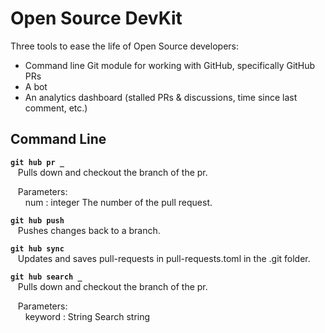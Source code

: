 # Open Source DevKit

Three tools to ease the life of Open Source developers:

- Command line Git module for working with GitHub, specifically GitHub PRs
- A bot
- An analytics dashboard (stalled PRs & discussions, time since last comment,
  etc.)

## Command Line
<b> ```git hub pr _```</b> <br />
&nbsp;&nbsp; Pulls down and checkout the branch of the pr. <br />

&nbsp;&nbsp; Parameters:  <br />
&nbsp;&nbsp;&nbsp;&nbsp;&nbsp; num : integer
      The number of the pull request.
      
<b> ```git hub push```</b> <br />
&nbsp;&nbsp; Pushes changes back to a branch.

<b> ```git hub sync```</b> <br />
&nbsp;&nbsp; Updates and saves pull-requests in pull-requests.toml in the .git folder.

<b> ```git hub search _```</b> <br />
&nbsp;&nbsp; Pulls down and checkout the branch of the pr. <br />

&nbsp;&nbsp; Parameters:  <br />
&nbsp;&nbsp;&nbsp;&nbsp;&nbsp; keyword : String
      Search string 
      
